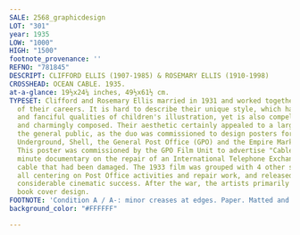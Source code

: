 ```yaml
---
SALE: 2568_graphicdesign
LOT: "301"
year: 1935
LOW: "1000"
HIGH: "1500"
footnote_provenance: ''
REFNO: "781845"
DESCRIPT: CLIFFORD ELLIS (1907-1985) & ROSEMARY ELLIS (1910-1998)
CROSSHEAD: OCEAN CABLE. 1935.
at-a-glance: 19½x24¼ inches, 49½x61½ cm.
TYPESET: Clifford and Rosemary Ellis married in 1931 and worked together for the rest
  of their careers. It is hard to describe their unique style, which has the colorful
  and fanciful qualities of children's illustration, yet is also compelling, eye-catching
  and charmingly composed. Their aesthetic certainly appealed to a large swath of
  the general public, as the duo was commissioned to design posters for the London
  Underground, Shell, the General Post Office (GPO) and the Empire Marketing Board.
  This poster was commissioned by the GPO Film Unit to advertise "Cable Ship," a 12
  minute documentary on the repair of an International Telephone Exchange submarine
  cable that had been damaged. The 1933 film was grouped with 4 other short films,
  all centering on Post Office activities and repair work, and released in 1935 to
  considerable cinematic success. After the war, the artists primarily focused on
  book cover design.
FOOTNOTE: 'Condition A / A-: minor creases at edges. Paper. Matted and framed.'
background_color: "#FFFFFF"

---
```

